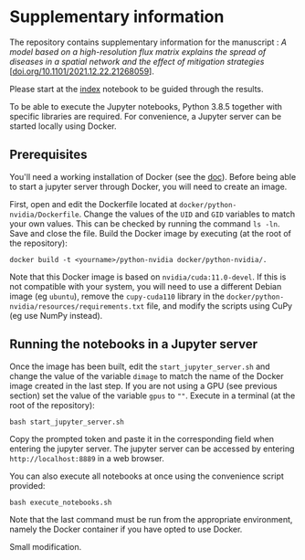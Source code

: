 # Supplementary information

The repository contains supplementary information for the manuscript :
*A model based on a high-resolution flux matrix explains the spread of
diseases in a spatial network and the effect of mitigation strategies* [[doi.org/10.1101/2021.12.22.21268059](https://doi.org/10.1101/2021.12.22.21268059)].

Please start at the [index](notebooks/0-index.ipynb) notebook to be guided through
the results.

To be able to execute the Jupyter notebooks, Python 3.8.5 together with
specific libraries are required. For convenience, a Jupyter server can
be started locally using Docker.

## Prerequisites

You'll need a working installation of Docker (see the
[doc](https://docs.docker.com/get-docker/)). Before being
able to start a jupyter server through Docker, you will need to create
an image.

First, open and edit the Dockerfile located at
`docker/python-nvidia/Dockerfile`. Change the values of the `UID` and
`GID` variables to match your own values. This can be checked by running the
command `ls -ln`. Save and close the file. Build the Docker image by executing
(at the root of the repository):

```
docker build -t <yourname>/python-nvidia docker/python-nvidia/.
```

Note that this Docker image is based on `nvidia/cuda:11.0-devel`. If
this is not compatible with your system, you will need to use a
different Debian image (eg `ubuntu`), remove the `cupy-cuda110` library
in the `docker/python-nvidia/resources/requirements.txt` file, and
modify the scripts using CuPy (eg use NumPy instead).

## Running the notebooks in a Jupyter server
Once the image has been built, edit the `start_jupyter_server.sh` and change the value of the
variable `dimage` to match the name of the Docker image created in the
last step. If you are not using a GPU (see previous section) set the
value of the variable `gpus` to `""`. Execute in a terminal (at the root
of the repository):

```
bash start_jupyter_server.sh
```

Copy the prompted token and paste it in the corresponding field when
entering the jupyter server. The jupyter server can be accessed by
entering `http://localhost:8889` in a web browser.

You can also execute all notebooks at once using the convenience script provided:
```
bash execute_notebooks.sh
```

Note that the last command must be run from the appropriate environment,
namely the Docker container if you have opted to use Docker.

Small modification.
